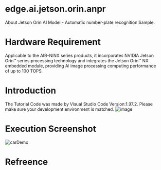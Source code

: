 # edge.ai.jetson.orin.anpr
About Jetson Orin AI Model - Automatic number-plate recognition Sample.
# Hardware Requirement
Applicable to the AIB-NINX series products, it incorporates NVIDIA Jetson Orin™ series processing technology and integrates the Jetson Orin™ NX embedded module, providing AI image processing computing performance of up to 100 TOPS.
# Introduction
The Tutorial Code was made by Visual Studio Code Version:1.97.2. Please make sure your development environment is matched.
![image](https://github.com/user-attachments/assets/f98240ab-ebd6-4a4a-b7e1-8de8cac322de)
# Execution Screenshot
![carDemo](https://github.com/user-attachments/assets/50bc4301-88ff-4f32-b154-8bd193c8eb42)
# Refreence

